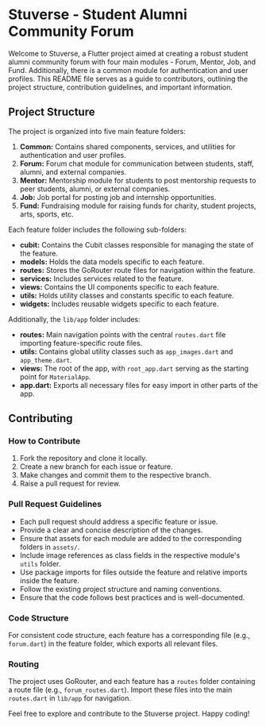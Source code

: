 # Stuverse - Student Alumni Community Forum

Welcome to Stuverse, a Flutter project aimed at creating a robust student alumni community forum with four main modules - Forum, Mentor, Job, and Fund. Additionally, there is a common module for authentication and user profiles. This README file serves as a guide to contributors, outlining the project structure, contribution guidelines, and important information.

## Project Structure

The project is organized into five main feature folders:

1. **Common:** Contains shared components, services, and utilities for authentication and user profiles.
2. **Forum:** Forum chat module for communication between students, staff, alumni, and external companies.
3. **Mentor:** Mentorship module for students to post mentorship requests to peer students, alumni, or external companies.
4. **Job:** Job portal for posting job and internship opportunities.
5. **Fund:** Fundraising module for raising funds for charity, student projects, arts, sports, etc.

Each feature folder includes the following sub-folders:

- **cubit:** Contains the Cubit classes responsible for managing the state of the feature.
- **models:** Holds the data models specific to each feature.
- **routes:** Stores the GoRouter route files for navigation within the feature.
- **services:** Includes services related to the feature.
- **views:** Contains the UI components specific to each feature.
- **utils:** Holds utility classes and constants specific to each feature.
- **widgets:** Includes reusable widgets specific to each feature.

Additionally, the `lib/app` folder includes:

- **routes:** Main navigation points with the central `routes.dart` file importing feature-specific route files.
- **utils:** Contains global utility classes such as `app_images.dart` and `app_theme.dart`.
- **views:** The root of the app, with `root_app.dart` serving as the starting point for `MaterialApp`.
- **app.dart:** Exports all necessary files for easy import in other parts of the app.

## Contributing

### How to Contribute

1. Fork the repository and clone it locally.
2. Create a new branch for each issue or feature.
3. Make changes and commit them to the respective branch.
4. Raise a pull request for review.

### Pull Request Guidelines

- Each pull request should address a specific feature or issue.
- Provide a clear and concise description of the changes.
- Ensure that assets for each module are added to the corresponding folders in `assets/`.
- Include image references as class fields in the respective module's `utils` folder.
- Use package imports for files outside the feature and relative imports inside the feature.
- Follow the existing project structure and naming conventions.
- Ensure that the code follows best practices and is well-documented.

### Code Structure

For consistent code structure, each feature has a corresponding file (e.g., `forum.dart`) in the feature folder, which exports all relevant files.

### Routing

The project uses GoRouter, and each feature has a `routes` folder containing a route file (e.g., `forum_routes.dart`). Import these files into the main `routes.dart` in `lib/app` for navigation.

Feel free to explore and contribute to the Stuverse project. Happy coding!
